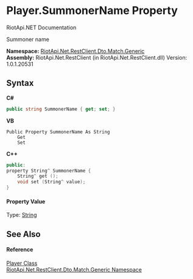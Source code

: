 # Player.SummonerName Property 
RiotApi.NET Documentation 

Summoner name

**Namespace:**&nbsp;<a href="f4767f78-ec21-8fc9-5619-34d53bfe8e2e">RiotApi.Net.RestClient.Dto.Match.Generic</a><br />**Assembly:**&nbsp;RiotApi.Net.RestClient (in RiotApi.Net.RestClient.dll) Version: 1.0.1.20531

## Syntax

**C#**<br />
``` C#
public string SummonerName { get; set; }
```

**VB**<br />
``` VB
Public Property SummonerName As String
	Get
	Set
```

**C++**<br />
``` C++
public:
property String^ SummonerName {
	String^ get ();
	void set (String^ value);
}
```


#### Property Value
Type: <a href="http://msdn2.microsoft.com/en-us/library/s1wwdcbf" target="_blank">String</a>

## See Also


#### Reference
<a href="706f1808-d6fe-d89a-7c6d-38eec77a766b">Player Class</a><br /><a href="f4767f78-ec21-8fc9-5619-34d53bfe8e2e">RiotApi.Net.RestClient.Dto.Match.Generic Namespace</a><br />